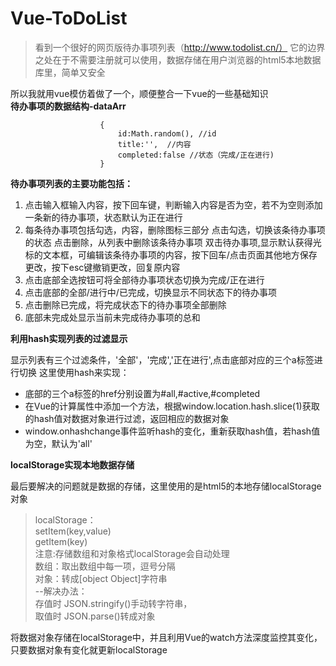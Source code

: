 # Vue-ToDoList #
> 看到一个很好的网页版待办事项列表（http://www.todolist.cn/）
> 它的边界之处在于不需要注册就可以使用，数据存储在用户浏览器的html5本地数据库里，简单又安全

所以我就用vue模仿着做了一个，顺便整合一下vue的一些基础知识  
**待办事项的数据结构-dataArr**  
```
				    {
    					id:Math.random(), //id
    					title:'',  //内容
    					completed:false //状态（完成/正在进行)
    				}
```

**待办事项列表的主要功能包括：**  

1. 点击输入框输入内容，按下回车键，判断输入内容是否为空，若不为空则添加一条新的待办事项，状态默认为正在进行
2. 每条待办事项包括勾选，内容，删除图标三部分
   点击勾选，切换该条待办事项的状态
   点击删除，从列表中删除该条待办事项
   双击待办事项,显示默认获得光标的文本框，可编辑该条待办事项的内容，按下回车/点击页面其他地方保存更改，按下esc键撤销更改，回复原内容
3. 点击底部全选按钮可将全部待办事项状态切换为完成/正在进行 
4. 点击底部的全部/进行中/已完成，切换显示不同状态下的待办事项
5. 点击删除已完成，将完成状态下的待办事项全部删除
6. 底部未完成处显示当前未完成待办事项的总和

**利用hash实现列表的过滤显示**  

显示列表有三个过滤条件，'全部'，'完成','正在进行',点击底部对应的三个a标签进行切换
这里使用hash来实现：


- 底部的三个a标签的href分别设置为#all,#active,#completed
- 在Vue的计算属性中添加一个方法，根据window.location.hash.slice(1)获取的hash值对数据对象进行过滤，返回相应的数据对象
- window.onhashchange事件监听hash的变化，重新获取hash值，若hash值为空，默认为'all'

**localStorage实现本地数据存储**  

最后要解决的问题就是数据的存储，这里使用的是html5的本地存储localStorage对象
> localStorage：  
> setItem(key,value)  
> getItem(key)  
> 注意:存储数组和对象格式localStorage会自动处理  
> 数组：取出数组中每一项，逗号分隔  
> 对象：转成[object Object]字符串  
>--解决办法：  
>   存值时 JSON.stringify()手动转字符串，  
>   取值时 JSON.parse()转成对象  

将数据对象存储在localStorage中，并且利用Vue的watch方法深度监控其变化，只要数据对象有变化就更新localStorage  